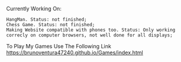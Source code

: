 Currently Working On:

	HangMan. Status: not finished;
	Chess Game. Status: not finished;	
	Making Website compatible with phones too. Status: Only working correcly on computer browsers, not well done for all displays;
  
  
  
To Play My Games Use The Following Link
https://brunoventura47240.github.io/Games/index.html
